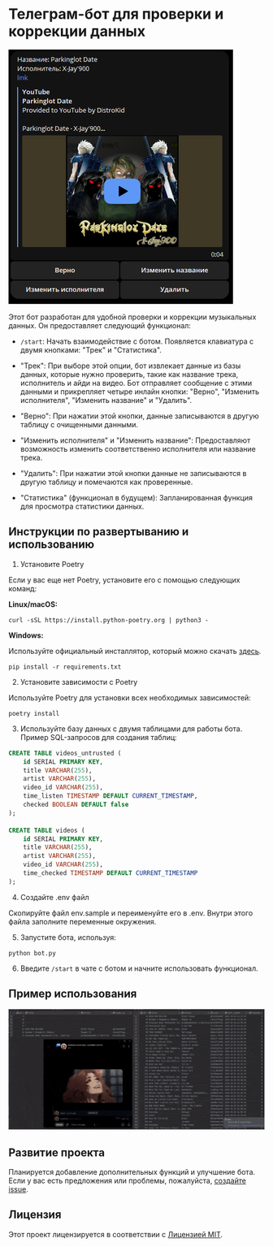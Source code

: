 # Телеграм-бот для проверки и коррекции данных
![Трек](https://raw.githubusercontent.com/xxspell/validator-tg-bot/service/track.png)

Этот бот разработан для удобной проверки и коррекции музыкальных данных. Он предоставляет следующий функционал:

- `/start`: Начать взаимодействие с ботом. Появляется клавиатура с двумя кнопками: "Трек" и "Статистика".

- "Трек": При выборе этой опции, бот извлекает данные из базы данных, которые нужно проверить, такие как название трека, исполнитель и айди на видео. Бот отправляет сообщение с этими данными и прикрепляет четыре инлайн кнопки: "Верно", "Изменить исполнителя", "Изменить название" и "Удалить".

- "Верно": При нажатии этой кнопки, данные записываются в другую таблицу с очищенными данными.

- "Изменить исполнителя" и "Изменить название": Предоставляют возможность изменить соответственно исполнителя или название трека.

- "Удалить": При нажатии этой кнопки данные не записываются в другую таблицу и помечаются как проверенные.

- "Статистика" (функционал в будущем): Запланированная функция для просмотра статистики данных.

## Инструкции по развертыванию и использованию

1. Установите Poetry

Если у вас еще нет Poetry, установите его с помощью следующих команд:

**Linux/macOS:**

   ```shell
curl -sSL https://install.python-poetry.org | python3 -
   ```

**Windows:**

Используйте официальный инсталлятор, который можно скачать [здесь](https://python-poetry.org/docs/#installing-with-the-official-installer).

   ```shell
   pip install -r requirements.txt
   ```

2. Установите зависимости с Poetry

Используйте Poetry для установки всех необходимых зависимостей:

   ```shell
   poetry install
   ```

3. Используйте базу данных с двумя таблицами для работы бота. Пример SQL-запросов для создания таблиц:

```sql
CREATE TABLE videos_untrusted (
    id SERIAL PRIMARY KEY,
    title VARCHAR(255),
    artist VARCHAR(255),
    video_id VARCHAR(255),
    time_listen TIMESTAMP DEFAULT CURRENT_TIMESTAMP,
    checked BOOLEAN DEFAULT false
);

CREATE TABLE videos (
    id SERIAL PRIMARY KEY,
    title VARCHAR(255),
    artist VARCHAR(255),
    video_id VARCHAR(255),
    time_checked TIMESTAMP DEFAULT CURRENT_TIMESTAMP
);
```
4. Создайте .env файл

Скопируйте файл env.sample и переименуйте его в .env. Внутри этого файла заполните переменные окружения.

5. Запустите бота, используя:

 ```shell
python bot.py
```

6. Введите `/start` в чате с ботом и начните использовать функционал.

## Пример использования

![Пример использования](https://raw.githubusercontent.com/xxspell/validator-tg-bot/service/bot_p.gif)

## Развитие проекта

Планируется добавление дополнительных функций и улучшение бота. Если у вас есть предложения или проблемы, пожалуйста, [создайте issue](https://github.com/xxspell/validator-tg-bot/issues).

## Лицензия

Этот проект лицензируется в соответствии с [Лицензией MIT](LICENSE).
